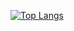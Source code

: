 [![Top Langs](https://github-readme-stats.vercel.app/api/top-langs/?username=jottenlips&hide=Jupyter%20Notebook)](https://github.com/anuraghazra/github-readme-stats)
